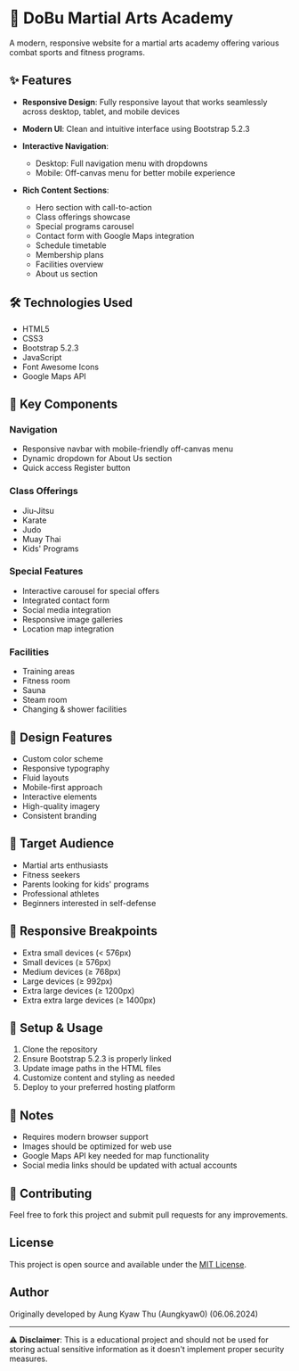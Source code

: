 # 🥋 DoBu Martial Arts Academy

A modern, responsive website for a martial arts academy offering various combat sports and fitness programs.

## ✨ Features

- **Responsive Design**: Fully responsive layout that works seamlessly across desktop, tablet, and mobile devices
  
- **Modern UI**: Clean and intuitive interface using Bootstrap 5.2.3
- **Interactive Navigation**: 
  - Desktop: Full navigation menu with dropdowns
  - Mobile: Off-canvas menu for better mobile experience
- **Rich Content Sections**:
  - Hero section with call-to-action
  - Class offerings showcase
  - Special programs carousel
  - Contact form with Google Maps integration
  - Schedule timetable
  - Membership plans
  - Facilities overview
  - About us section

## 🛠️ Technologies Used

- HTML5
- CSS3
- Bootstrap 5.2.3
- JavaScript
- Font Awesome Icons
- Google Maps API

## 📱 Key Components

### Navigation
- Responsive navbar with mobile-friendly off-canvas menu
- Dynamic dropdown for About Us section
- Quick access Register button

### Class Offerings
- Jiu-Jitsu
- Karate
- Judo
- Muay Thai
- Kids' Programs

### Special Features
- Interactive carousel for special offers
- Integrated contact form
- Social media integration
- Responsive image galleries
- Location map integration

### Facilities
- Training areas
- Fitness room
- Sauna
- Steam room
- Changing & shower facilities

## 💫 Design Features

- Custom color scheme
- Responsive typography
- Fluid layouts
- Mobile-first approach
- Interactive elements
- High-quality imagery
- Consistent branding

## 🎯 Target Audience

- Martial arts enthusiasts
- Fitness seekers
- Parents looking for kids' programs
- Professional athletes
- Beginners interested in self-defense

## 📱 Responsive Breakpoints

- Extra small devices (< 576px)
- Small devices (≥ 576px)
- Medium devices (≥ 768px)
- Large devices (≥ 992px)
- Extra large devices (≥ 1200px)
- Extra extra large devices (≥ 1400px)

## 🔧 Setup & Usage

1. Clone the repository
2. Ensure Bootstrap 5.2.3 is properly linked
3. Update image paths in the HTML files
4. Customize content and styling as needed
5. Deploy to your preferred hosting platform

## 📝 Notes

- Requires modern browser support
- Images should be optimized for web use
- Google Maps API key needed for map functionality
- Social media links should be updated with actual accounts

## 🤝 Contributing

Feel free to fork this project and submit pull requests for any improvements.

## License

This project is open source and available under the [MIT License](LICENSE).

## Author

Originally developed by Aung Kyaw Thu (Aungkyaw0) (06.06.2024)

---

⚠️ **Disclaimer**: This is a educational project and should not be used for storing actual sensitive information as it doesn't implement proper security measures.
